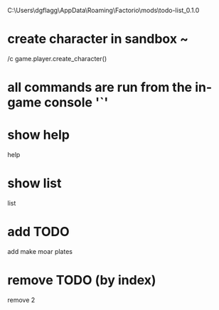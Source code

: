 C:\Users\dgflagg\AppData\Roaming\Factorio\mods\todo-list_0.1.0

# create character in sandbox ~
/c game.player.create_character()

# all commands are run from the in-game console '`'

# show help
help

# show list
list

# add TODO
add make moar plates

# remove TODO (by index)
remove 2